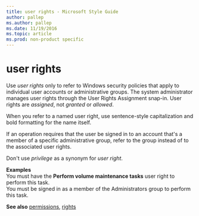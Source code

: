 ```yaml
---
title: user rights - Microsoft Style Guide
author: pallep
ms.author: pallep
ms.date: 11/19/2016
ms.topic: article
ms.prod: non-product specific
---
```


# user rights

Use *user rights*
only to refer to Windows security policies that apply to individual
user accounts or administrative groups. The system administrator manages
user rights through the User Rights Assignment snap-in. User rights are
*assigned*, not *granted* or *allowed*.

When you refer to a named user right, use sentence-style capitalization and bold formatting for the name itself.

If
an operation requires that the user be signed in to an account that's a
member of a specific administrative group, refer to the group instead
of to the associated user rights.

Don't use *privilege* as a synonym for *user right*.

**Examples**  
You must have the **Perform volume maintenance tasks** user right to perform this task.  
You must be signed in as a member of the Administrators group to perform this task.

**See also** [permissions](/style-guide/a-z-word-list-term-collections/p/permissions), [rights](/style-guide/a-z-word-list-term-collections/r/rights)
